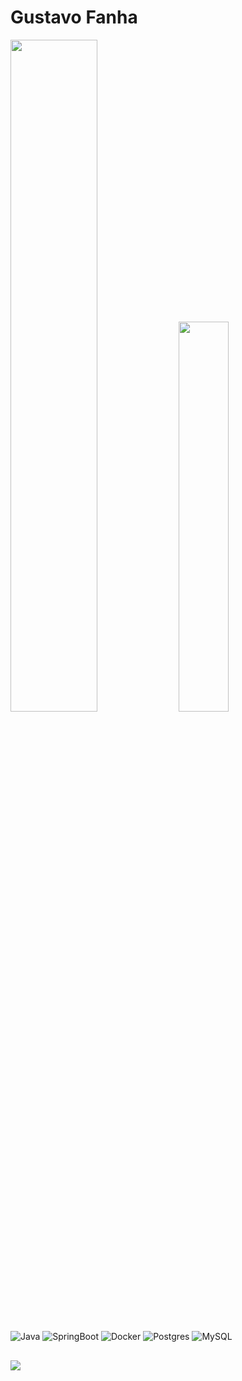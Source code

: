 # Gustavo Fanha

<div style="display: inline_block">
  <img width="52.5%" src="https://github-readme-stats.vercel.app/api?username=gustavofanha&show_icons=true&theme=dark">
  <img width="40%" src="https://github-readme-stats.vercel.app/api/top-langs/?username=gustavofanha&layout=compact&langs_count=8&theme=dark">
</div>

<div style="display: inline_block"><br>
  <img align="center" alt="Java" src="https://img.shields.io/badge/Java-ED8B00?style=for-the-badge&logo=openjdk&logoColor=white">
  <img align="center" alt="SpringBoot" src="https://img.shields.io/badge/Spring%20Boot-6DB33F?style=for-the-badge&logo=springboot&logoColor=white">
  <img align="center" alt="Docker" src="https://img.shields.io/badge/docker-257bd6?style=for-the-badge&logo=docker&logoColor=white">
  <img align="center" alt="Postgres" src="https://img.shields.io/badge/postgresql-4169e1?style=for-the-badge&logo=postgresql&logoColor=white">
  <img align="center" alt="MySQL" src="https://img.shields.io/badge/MySQL-4479A1?style=for-the-badge&logo=mysql&logoColor=white">
</div>

##

<div> 
  <a href="https://www.linkedin.com/in/gustavofanha/" target="_blank"><img src="https://img.shields.io/badge/-LinkedIn-%230077B5?style=for-the-badge&logo=linkedin&logoColor=white" target="_blank"></a> 
</div>
